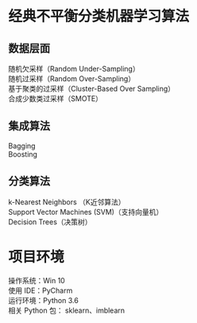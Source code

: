 # 经典不平衡分类机器学习算法
## 数据层面
随机欠采样（Random Under-Sampling）   
随机过采样（Random Over-Sampling）   
基于聚类的过采样（Cluster-Based Over Sampling）   
合成少数类过采样（SMOTE）   

## 集成算法
Bagging   
Boosting


## 分类算法
k-Nearest Neighbors （K近邻算法）   
Support Vector Machines (SVM)（支持向量机）   
Decision Trees（决策树）   

# 项目环境
操作系统：Win 10   
使用 IDE：PyCharm   
运行环境：Python 3.6   
相关 Python 包： sklearn、imblearn     